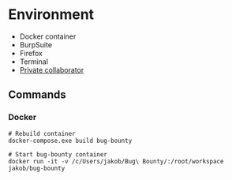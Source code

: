 # Environment

- Docker container
- BurpSuite
- Firefox
- Terminal
- [Private collaborator](https://teamrot.fi/2019/05/23/self-hosted-burp-collaborator-with-custom-domain/)

## Commands

### Docker
```docker
# Rebuild container
docker-compose.exe build bug-bounty

# Start bug-bounty container
docker run -it -v /c/Users/jakob/Bug\ Bounty/:/root/workspace jakob/bug-bounty
```
